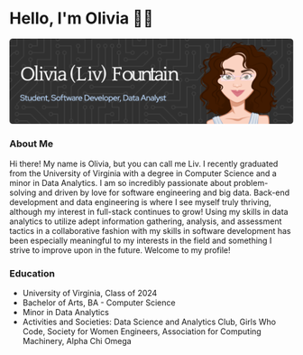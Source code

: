 # Hello, I'm Olivia 👋🏽
![Header](./oliviaheader.png)
### About Me
Hi there! My name is Olivia, but you can call me Liv. I recently graduated from the University of Virginia with a degree in Computer Science and a minor in Data Analytics. I am so incredibly passionate about problem-solving and driven by love for software engineering and big data. Back-end development and data engineering is where I see myself truly thriving, although my interest in full-stack continues to grow! Using my skills in data analytics to utilize adept information gathering, analysis, and assessment tactics in a collaborative fashion with my skills in software development has been especially meaningful to my interests in the field and something I strive to improve upon in the future. Welcome to my profile!
### Education
- University of Virginia, Class of 2024
- Bachelor of Arts, BA - Computer Science
- Minor in Data Analytics
- Activities and Societies: Data Science and Analytics Club, Girls Who Code, Society for Women Engineers, Association for Computing Machinery, Alpha Chi Omega
